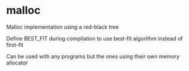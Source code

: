 # malloc

Malloc implementation using a red-black tree

Define BEST_FIT during compilation to use best-fit algorithm instead of first-fit

Can be used with any programs but the ones using their own memory allocator

